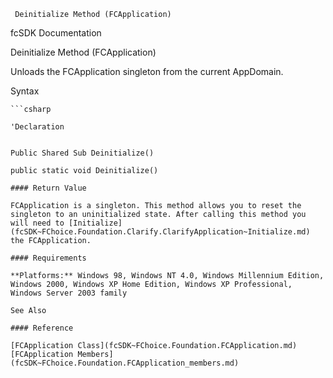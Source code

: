 ﻿     Deinitialize Method (FCApplication)                                                   

fcSDK Documentation

Deinitialize Method (FCApplication)

Unloads the FCApplication singleton from the current AppDomain.

Syntax

```vbnet
```csharp

'Declaration
 

Public Shared Sub Deinitialize() 

public static void Deinitialize()

#### Return Value

FCApplication is a singleton. This method allows you to reset the singleton to an uninitialized state. After calling this method you will need to [Initialize](fcSDK~FChoice.Foundation.Clarify.ClarifyApplication~Initialize.md) the FCApplication.

#### Requirements

**Platforms:** Windows 98, Windows NT 4.0, Windows Millennium Edition, Windows 2000, Windows XP Home Edition, Windows XP Professional, Windows Server 2003 family

See Also

#### Reference

[FCApplication Class](fcSDK~FChoice.Foundation.FCApplication.md)  
[FCApplication Members](fcSDK~FChoice.Foundation.FCApplication_members.md)